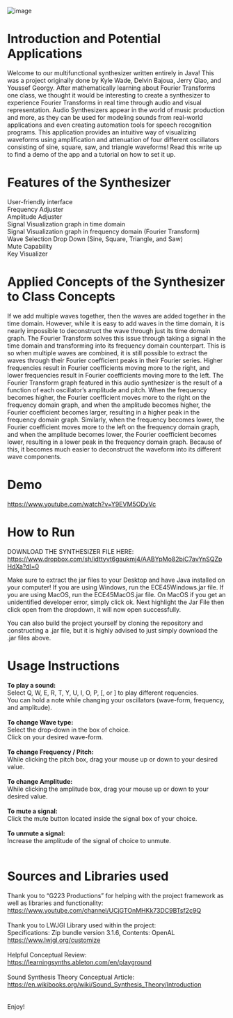 ![image](https://user-images.githubusercontent.com/59634395/172030285-ea81e00c-8585-4cc1-bdee-a7fe8729bf4d.png)

# Introduction and Potential Applications

Welcome to our multifunctional synthesizer written entirely in Java! This was a project originally done by Kyle Wade, Delvin Bajoua, Jerry Qiao, and Youssef Georgy. After mathematically learning about Fourier Transforms one class, we thought it would be interesting to create a synthesizer to experience Fourier Transforms in real time through audio and visual representation. Audio Synthesizers appear in the world of music production and more, as they can be used for modeling sounds from real-world applications and even creating automation tools for speech recognition programs. This application provides an intuitive way of visualizing waveforms using amplification and attenuation of four different oscillators consisting of sine, square, saw, and triangle waveforms! Read this write up to find a demo of the app and a tutorial on how to set it up.


# Features of the Synthesizer 

User-friendly interface  <br />
Frequency Adjuster <br />
Amplitude Adjuster <br />
Signal Visualization graph in time domain <br />
Signal Visualization graph in frequency domain (Fourier Transform) <br />
Wave Selection Drop Down (Sine, Square, Triangle, and Saw) <br />
Mute Capability  <br />
Key Visualizer <br />


# Applied Concepts of the Synthesizer to Class Concepts

If we add multiple waves together, then the waves are added together in the time domain. However, while it is easy to add waves in the time domain, it is nearly impossible to deconstruct the wave through just its time domain graph. The Fourier Transform solves this issue through taking a signal in the time domain and transforming into its frequency domain counterpart. This is so when multiple waves are combined, it is still possible to extract the waves through their Fourier coefficient peaks in their Fourier series. Higher frequencies result in Fourier coefficients moving more to the right, and lower frequencies result in Fourier coefficients moving more to the left. The Fourier Transform graph featured in this audio synthesizer is the result of a function of each oscillator’s amplitude and pitch. When the frequency becomes higher, the Fourier coefficient moves more to the right on the frequency domain graph, and when the amplitude becomes higher, the Fourier coefficient becomes larger, resulting in a higher peak in the frequency domain graph. Similarly, when the frequency becomes lower, the Fourier coefficient moves more to the left on the frequency domain graph, and when the amplitude becomes lower, the Fourier coefficient becomes lower, resulting in a lower peak in the frequency domain graph. Because of this, it becomes much easier to deconstruct the waveform into its different wave components.
 

# Demo
https://www.youtube.com/watch?v=Y9EVM5ODyVc 


# How to Run
DOWNLOAD THE SYNTHESIZER FILE HERE: https://www.dropbox.com/sh/idttyvt6gaukmj4/AABYpMo82biC7avYnSQZpHdXa?dl=0

Make sure to extract the jar files to your Desktop and have Java installed on your computer!
If you are using Windows, run the ECE45Windows.jar file.
If you are using MacOS, run the ECE45MacOS.jar file. 
On MacOS if you get an unidentified developer error, simply click ok. Next highlight the Jar File then click open from the dropdown, it will now open successfully.

You can also build the project yourself by cloning the repository and constructing a .jar file, but it is highly advised to just simply download the .jar files above. 


# Usage Instructions
**To play a sound:** <br />
Select Q, W, E, R, T, Y, U, I, O, P, \[, or \] to play different requencies. <br />
You can hold a note while changing your oscillators (wave-form, frequency, and amplitude). <br />
<br />
**To change Wave type:** <br />
Select the drop-down in the box of choice. <br />
Click on your desired wave-form. <br /> 
<br />
**To change Frequency / Pitch:** <br />
While clicking the pitch box, drag your mouse up or down to your desired value. <br />
 <br />
**To change Amplitude:** <br />
While clicking the amplitude box, drag your mouse up or down to your desired value. <br />
 <br />
**To mute a signal:** <br />
Click the mute button located inside the signal box of your choice.  <br />
 <br />
**To unmute a signal:** <br />
Increase the amplitude of the signal of choice to unmute.  <br />
 <br />
# Sources and Libraries used
Thank you to “G223 Productions” for helping with the project framework as well as libraries and functionality:<br />
https://www.youtube.com/channel/UCjGTOnMHKk73DC9BTsf2c9Q <br />
<br />
Thank you to LWJGl Library used within the project:<br />
Specifications: Zip bundle version 3.1.6, Contents: OpenAL<br />
https://www.lwjgl.org/customize<br />
<br />
Helpful Conceptual Review:<br />
https://learningsynths.ableton.com/en/playground<br />
<br />
Sound Synthesis Theory Conceptual Article:<br />
https://en.wikibooks.org/wiki/Sound_Synthesis_Theory/Introduction<br />
<br />
<br />
Enjoy!
